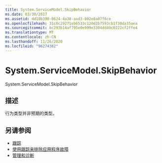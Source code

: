 ```yaml
---
title: System.ServiceModel.SkipBehavior
ms.date: 03/30/2017
ms.assetid: dd18b390-0624-4a38-aad3-802e8a07f6ce
ms.openlocfilehash: 31c0c29271eb6533c120d2b7593cb1f30da35aea
ms.sourcegitcommit: bc293b14af795e0e999e3304dd40c0222cf2ffe4
ms.translationtype: MT
ms.contentlocale: zh-CN
ms.lasthandoff: 11/26/2020
ms.locfileid: "96274382"
---
```

# <a name="systemservicemodelskipbehavior"></a>System.ServiceModel.SkipBehavior

System.ServiceModel.SkipBehavior  
  
## <a name="description"></a>描述  

 行为类型并非预期的类型。  
  
## <a name="see-also"></a>另请参阅

- [跟踪](index.md)
- [使用跟踪来排除应用程序故障](using-tracing-to-troubleshoot-your-application.md)
- [管理和诊断](../index.md)

